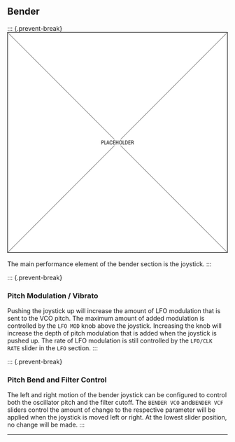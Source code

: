 <article>

## Bender

::: {.prevent-break}
![FIGURE 1.4](assets/placeholder.svg)

The main performance element of the bender section is the joystick.
:::

::: {.prevent-break}
### Pitch Modulation / Vibrato

Pushing the joystick up will increase the amount of LFO modulation that is sent to the VCO pitch. The maximum amount of added modulation is controlled by the `LFO MOD` knob above the joystick. Increasing the knob will increase the depth of pitch modulation that is added when the joystick is pushed up. The rate of LFO modulation is still controlled by the `LFO/CLK RATE` slider in the `LFO` section.
:::

::: {.prevent-break}
### Pitch Bend and Filter Control

The left and right motion of the bender joystick can be configured to control both the oscillator pitch and the filter cutoff. The `BENDER VCO` and`BENDER VCF` sliders control the amount of change to the respective parameter will be applied when the joystick is moved left or right. At the lowest slider position, no change will be made.
:::

</article>

---
